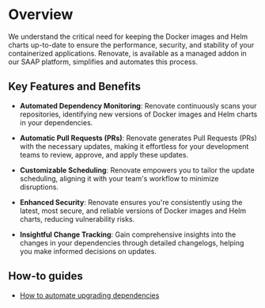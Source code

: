 # Overview

We understand the critical need for keeping the Docker images and Helm charts up-to-date to ensure the performance, security, and stability of your containerized applications. Renovate, is available as a managed addon in our SAAP platform, simplifies and automates this process.

## Key Features and Benefits

- **Automated Dependency Monitoring**: Renovate continuously scans your repositories, identifying new versions of Docker images and Helm charts in your dependencies.

- **Automatic Pull Requests (PRs)**: Renovate generates Pull Requests (PRs) with the necessary updates, making it effortless for your development teams to review, approve, and apply these updates.

- **Customizable Scheduling**: Renovate empowers you to tailor the update scheduling, aligning it with your team's workflow to minimize disruptions.

- **Enhanced Security**: Renovate ensures you're consistently using the latest, most secure, and reliable versions of Docker images and Helm charts, reducing vulnerability risks.

- **Insightful Change Tracking**: Gain comprehensive insights into the changes in your dependencies through detailed changelogs, helping you make informed decisions on updates.

## How-to guides

- [How to automate upgrading dependencies](./how-to-guides/automerge.md)
